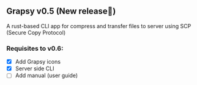## Grapsy v0.5 (New release🎉)
A rust-based CLI app for compress and transfer files to server using SCP (Secure Copy Protocol)

### Requisites to v0.6:
- [x] Add Grapsy icons
- [x] Server side CLI
- [ ] Add manual (user guide)
